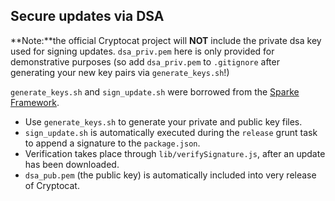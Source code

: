 ## Secure updates via DSA

**Note:**the official Cryptocat project will **NOT** include the private dsa key used for signing updates. `dsa_priv.pem` here is only provided for demonstrative purposes (so add `dsa_priv.pem` to `.gitignore` after generating your new key pairs via `generate_keys.sh`!)

`generate_keys.sh` and `sign_update.sh` were borrowed from the [Sparke Framework](https://github.com/sparkle-project/Sparkle/wiki/publishing-an-update).

* Use `generate_keys.sh` to generate your private and public key files.
* `sign_update.sh` is automatically executed during the `release` grunt task to append a signature to the `package.json`.
* Verification takes place through `lib/verifySignature.js`, after an update has been downloaded. 
* `dsa_pub.pem` (the public key) is automatically included into very release of Cryptocat.